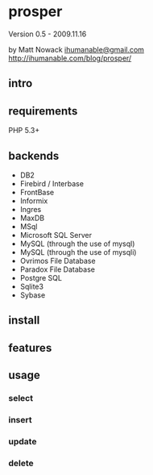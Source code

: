 # prosper #

Version 0.5 - 2009.11.16

by Matt Nowack
<ihumanable@gmail.com>
<http://ihumanable.com/blog/prosper/>

## intro ##

## requirements ##

PHP 5.3+

## backends ##

- DB2
- Firebird / Interbase
- FrontBase
- Informix
- Ingres
- MaxDB
- MSql
- Microsoft SQL Server
- MySQL (through the use of mysql)
- MySQL (through the use of mysqli)
- Ovrimos File Database
- Paradox File Database
- Postgre SQL
- Sqlite3
- Sybase 

## install ##


## features ##


## usage ##

### select ###

### insert ###

### update ###

### delete ###
